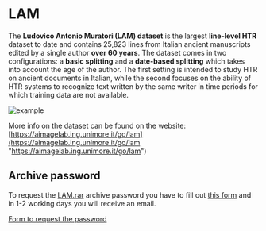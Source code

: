 # LAM
The **Ludovico Antonio Muratori (LAM) dataset** is the largest **line-level HTR** dataset to date and contains 25,823 lines from Italian ancient manuscripts edited by a single author **over 60 years**. The dataset comes in two configurations: a **basic splitting** and a **date-based splitting** which takes into account the age of the author. The first setting is intended to study HTR on ancient documents in Italian, while the second focuses on the ability of HTR systems to recognize text written by the same writer in time periods for which training data are not available.

![example](https://aimagelab.ing.unimore.it/imagelab/uploadedImages/000908.png)

More info on the dataset can be found on the website: [https://aimagelab.ing.unimore.it/go/lam](https://aimagelab.ing.unimore.it/go/lam "https://aimagelab.ing.unimore.it/go/lam")

## Archive password
To request the [LAM.rar](https://github.com/aimagelab/LAM/releases/download/dataset/LAM.rar "LAM.rar") archive password you have to fill out [this form](https://forms.gle/NocC3YFNQjRM1sa67 "this form") and in 1-2 working days you will receive an email.

[Form to request the password](https://forms.gle/NocC3YFNQjRM1sa67 "Form to request the password")

